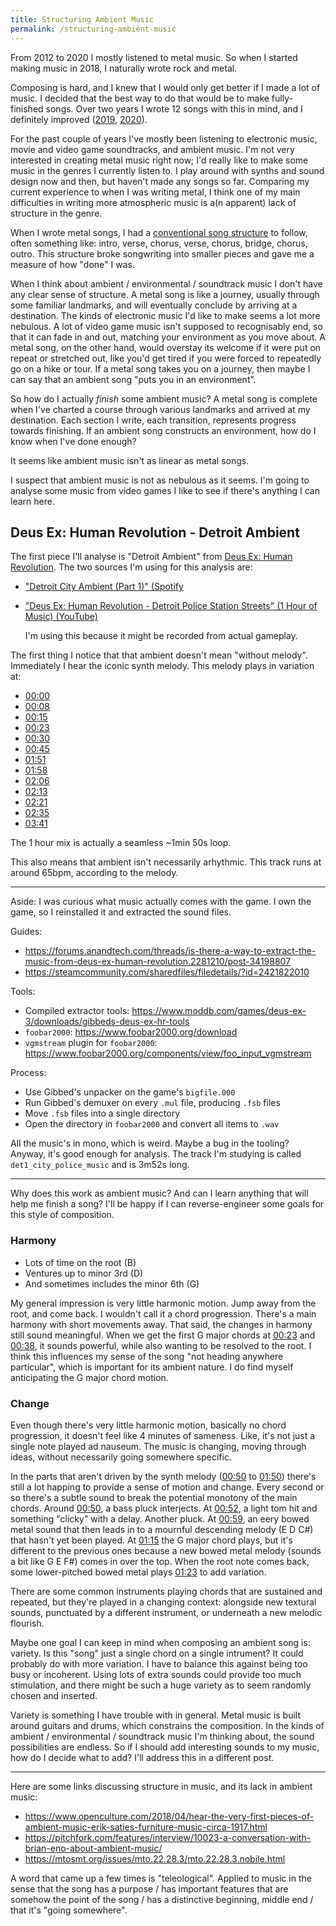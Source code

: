 ```yaml
---
title: Structuring Ambient Music
permalink: /structuring-ambient-music
---
```


From 2012 to 2020 I mostly listened to metal music. So when I started making music in 2018, I naturally wrote rock and metal.

Composing is hard, and I knew that I would only get better if I made a lot of music. I decided that the best way to do that
would be to make fully-finished songs. Over two years I wrote 12 songs with this in mind, and I definitely improved
([2019](https://soundcloud.com/lightandlight/sets/2019-1), [2020](https://soundcloud.com/lightandlight/sets/2020-1)).

For the past couple of years I've mostly been listening to electronic music, movie and video game soundtracks, and ambient music.
I'm not very interested in creating metal music right now; I'd really like to make some music in the genres I currently listen to.
I play around with synths and sound design now and then, but haven't made any songs so far. Comparing my current experience to
when I was writing metal, I think one of my main difficulties in writing more atmospheric music is a(n apparent) lack of structure
in the genre.

When I wrote metal songs, I had a [conventional song structure](https://en.wikipedia.org/wiki/Song_structure) to follow, often something
like: intro, verse, chorus, verse, chorus, bridge, chorus, outro. This structure broke songwriting into smaller pieces and gave me a measure
of how "done" I was.

When I think about ambient / environmental / soundtrack music I don't have any clear sense of structure. A metal song is
like a journey, usually through some familiar landmarks, and will eventually conclude by arriving at a destination. The kinds
of electronic music I'd like to make seems a lot more nebulous. A lot of video game music isn't supposed to recognisably end,
so that it can fade in and out, matching your environment as you move about. A metal song, on the other hand, would overstay its
welcome if it were put on repeat or stretched out, like you'd get tired if you were forced to repeatedly go on a hike or tour.
If a metal song takes you on a journey, then maybe I can say that an ambient song "puts you in an environment".

So how do I actually *finish* some ambient music? A metal song is complete when I've charted a course through
various landmarks and arrived at my destination. Each section I write, each transition, represents progress towards
finishing. If an ambient song constructs an environment, how do I know when I've done enough?

It seems like ambient music isn't as linear as metal songs.

I suspect that ambient music is not as nebulous as it seems. I'm going to analyse some music from video games I like to
see if there's anything I can learn here.

## Deus Ex: Human Revolution - Detroit Ambient

The first piece I'll analyse is "Detroit Ambient" from [Deus Ex: Human Revolution](https://en.wikipedia.org/wiki/Deus_Ex:_Human_Revolution).
The two sources I'm using for this analysis are:

* ["Detroit City Ambient (Part 1)" (Spotify](https://open.spotify.com/track/0XUBDdyDYXnbozXj5Mtkrk?si=b89814220655439e)
* ["Deus Ex: Human Revolution - Detroit Police Station Streets" (1 Hour of Music) (YouTube)](https://www.youtube.com/watch?v=ea0UrsSqp10)

  I'm using this because it might be recorded from actual gameplay.

The first thing I notice that that ambient doesn't mean "without melody". Immediately I hear the iconic synth melody. This melody plays
in variation at:

* [00:00](https://www.youtube.com/watch?v=ea0UrsSqp10&t=0s)
* [00:08](https://www.youtube.com/watch?v=ea0UrsSqp10&t=8s)
* [00:15](https://www.youtube.com/watch?v=ea0UrsSqp10&t=15s)
* [00:23](https://www.youtube.com/watch?v=ea0UrsSqp10&t=23s)
* [00:30](https://www.youtube.com/watch?v=ea0UrsSqp10&t=30s)
* [00:45](https://www.youtube.com/watch?v=ea0UrsSqp10&t=45s)
* [01:51](https://www.youtube.com/watch?v=ea0UrsSqp10&t=111s)
* [01:58](https://www.youtube.com/watch?v=ea0UrsSqp10&t=118s)
* [02:06](https://www.youtube.com/watch?v=ea0UrsSqp10&t=126s)
* [02:13](https://www.youtube.com/watch?v=ea0UrsSqp10&t=133s)
* [02:21](https://www.youtube.com/watch?v=ea0UrsSqp10&t=141s)
* [02:35](https://www.youtube.com/watch?v=ea0UrsSqp10&t=155s)
* [03:41](https://www.youtube.com/watch?v=ea0UrsSqp10&t=221s)

The 1 hour mix is actually a seamless ~1min 50s loop.

This also means that ambient isn't necessarily arhythmic. This track runs at around 65bpm, according to the melody.

---

Aside: I was curious what music actually comes with the game. I own the game, so I reinstalled it and extracted the sound files.

Guides:
* https://forums.anandtech.com/threads/is-there-a-way-to-extract-the-music-from-deus-ex-human-revolution.2281210/post-34198807
* https://steamcommunity.com/sharedfiles/filedetails/?id=2421822010

Tools:
* Compiled extractor tools: <https://www.moddb.com/games/deus-ex-3/downloads/gibbeds-deus-ex-hr-tools>
* `foobar2000`: https://www.foobar2000.org/download
* `vgmstream` plugin for `foobar2000`: https://www.foobar2000.org/components/view/foo_input_vgmstream

Process:
* Use Gibbed's unpacker on the game's `bigfile.000`
* Run Gibbed's demuxer on every `.mul` file, producing `.fsb` files
* Move `.fsb` files into a single directory
* Open the directory in `foobar2000` and convert all items to `.wav`

All the music's in mono, which is weird. Maybe a bug in the tooling? Anyway, it's good enough for analysis. The track I'm studying
is called `det1_city_police_music` and is 3m52s long.

---

Why does this work as ambient music? And can I learn anything that will help me finish a song? I'll
be happy if I can reverse-engineer some goals for this style of composition.

### Harmony

* Lots of time on the root (B)
* Ventures up to minor 3rd (D)
* And sometimes includes the minor 6th (G)

My general impression is very little harmonic motion. Jump away from the root, and come back. I wouldn't call it
a chord progression. There's a main harmony with short movements away. That said, the changes in harmony still
sound meaningful. When we get the first G major chords at [00:23](https://www.youtube.com/watch?v=ea0UrsSqp10&t=23s) and
[00:38](https://www.youtube.com/watch?v=ea0UrsSqp10&t=38s), it sounds powerful, while also wanting to be resolved to
the root. I think this influences my sense of the song "not heading anywhere particular", which is important for its
ambient nature. I do find myself anticipating the G major chord motion.

### Change

Even though there's very little harmonic motion, basically no chord progression, it doesn't feel like 4 minutes of
sameness. Like, it's not just a single note played ad nauseum. The music is changing, moving through ideas, without
necessarily going somewhere specific.

In the parts that aren't driven by the synth melody
([00:50](https://www.youtube.com/watch?v=ea0UrsSqp10&t=50s) to [01:50](https://www.youtube.com/watch?v=ea0UrsSqp10&t=1m50s))
there's still a lot happing to provide a sense of motion and change. Every second or so there's a subtle sound to break the
potential monotony of the main chords. Around [00:50](https://www.youtube.com/watch?v=ea0UrsSqp10&t=50s), a bass pluck interjects.
At [00:52](https://www.youtube.com/watch?v=ea0UrsSqp10&t=52s), a light tom hit and something "clicky" with a delay. Another pluck.
At [00:59](https://www.youtube.com/watch?v=ea0UrsSqp10&t=59s), an eery bowed metal sound that then leads in to a mournful descending
melody (E D C#) that hasn't yet been played. At [01:15](https://www.youtube.com/watch?v=ea0UrsSqp10&t=75s) the G major chord plays,
but it's different to the previous ones because a new bowed metal melody (sounds a bit like G E F#) comes in over the top. When the
root note comes back, some lower-pitched bowed metal plays [01:23](https://www.youtube.com/watch?v=ea0UrsSqp10&t=83s) to add variation.

There are some common instruments playing chords that are sustained and repeated, but they're played in a changing context:
alongside new textural sounds, punctuated by a different instrument, or underneath a new melodic flourish.

Maybe one goal I can keep in mind when composing an ambient song is: variety. Is this "song" just a single chord on a single
intrument? It could probably do with more variation. I have to balance this against being too busy or incoherent. Using lots
of extra sounds could provide too much stimulation, and there might be such a huge variety as to seem randomly chosen and inserted.

Variety is something I have trouble with in general. Metal music is built around guitars
and drums, which constrains the composition. In the kinds of ambient / environmental / soundtrack music I'm thinking about, the
sound possibilities are endless. So if I should add interesting sounds to my music, how do I decide what to add? I'll address this
in a different post.

---

Here are some links discussing structure in music, and its lack in ambient music:

* https://www.openculture.com/2018/04/hear-the-very-first-pieces-of-ambient-music-erik-saties-furniture-music-circa-1917.html
* https://pitchfork.com/features/interview/10023-a-conversation-with-brian-eno-about-ambient-music/
* https://mtosmt.org/issues/mto.22.28.3/mto.22.28.3.nobile.html

A word that came up a few times is "teleological". Applied to music in the sense that the song has a purpose / has important features
that are somehow the point of the song / has a distinctive beginning, middle end / that it's "going somewhere".

